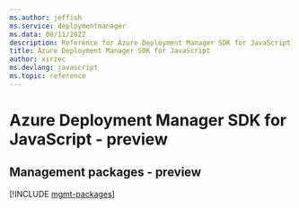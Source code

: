 ```yaml
---
ms.author: jeffish
ms.service: deploymentmanager
ms.data: 08/11/2022
description: Reference for Azure Deployment Manager SDK for JavaScript
title: Azure Deployment Manager SDK for JavaScript
author: xirzec
ms.devlang: javascript
ms.topic: reference
---
```

# Azure Deployment Manager SDK for JavaScript - preview

## Management packages - preview
[!INCLUDE [mgmt-packages](deployment-manager-mgmt-index.md)]